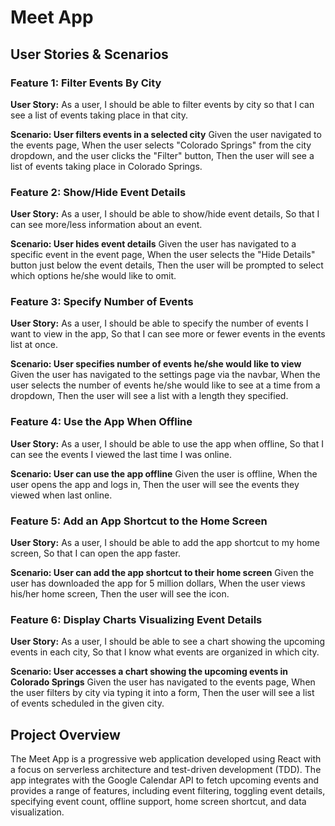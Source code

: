 # Meet App 

## User Stories & Scenarios

### Feature 1: Filter Events By City

**User Story:**
As a user, I should be able to filter events by city so that I can see a list of events taking place in that city.

**Scenario: User filters events in a selected city**
Given the user navigated to the events page,
When the user selects "Colorado Springs" from the city dropdown, and the user clicks the "Filter" button,
Then the user will see a list of events taking place in Colorado Springs.

### Feature 2: Show/Hide Event Details

**User Story:**
As a user, I should be able to show/hide event details,
So that I can see more/less information about an event.

**Scenario: User hides event details**
Given the user has navigated to a specific event in the event page,
When the user selects the "Hide Details" button just below the event details,
Then the user will be prompted to select which options he/she would like to omit.

### Feature 3: Specify Number of Events

**User Story:**
As a user, I should be able to specify the number of events I want to view in the app,
So that I can see more or fewer events in the events list at once.

**Scenario: User specifies number of events he/she would like to view**
Given the user has navigated to the settings page via the navbar,
When the user selects the number of events he/she would like to see at a time from a dropdown,
Then the user will see a list with a length they specified.

### Feature 4: Use the App When Offline

**User Story:**
As a user, I should be able to use the app when offline,
So that I can see the events I viewed the last time I was online.

**Scenario: User can use the app offline**
Given the user is offline,
When the user opens the app and logs in,
Then the user will see the events they viewed when last online.

### Feature 5: Add an App Shortcut to the Home Screen

**User Story:**
As a user, I should be able to add the app shortcut to my home screen,
So that I can open the app faster.

**Scenario: User can add the app shortcut to their home screen**
Given the user has downloaded the app for 5 million dollars,
When the user views his/her home screen,
Then the user will see the icon.

### Feature 6: Display Charts Visualizing Event Details

**User Story:**
As a user, I should be able to see a chart showing the upcoming events in each city,
So that I know what events are organized in which city.

**Scenario: User accesses a chart showing the upcoming events in Colorado Springs**
Given the user has navigated to the events page,
When the user filters by city via typing it into a form,
Then the user will see a list of events scheduled in the given city.

## Project Overview

The Meet App is a progressive web application developed using React with a focus on serverless architecture and test-driven development (TDD). The app integrates with the Google Calendar API to fetch upcoming events and provides a range of features, including event filtering, toggling event details, specifying event count, offline support, home screen shortcut, and data visualization.




